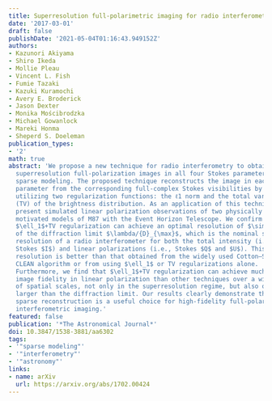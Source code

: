```yaml
---
title: Superresolution full-polarimetric imaging for radio interferometry with sparse modeling
date: '2017-03-01'
draft: false
publishDate: '2021-05-04T01:16:43.949152Z'
authors:
- Kazunori Akiyama
- Shiro Ikeda
- Mollie Pleau
- Vincent L. Fish
- Fumie Tazaki
- Kazuki Kuramochi
- Avery E. Broderick
- Jason Dexter
- Monika Mościbrodzka
- Michael Gowanlock
- Mareki Honma
- Sheperd S. Doeleman
publication_types:
- '2'
math: true
abstract: 'We propose a new technique for radio interferometry to obtain
  superresolution full-polarization images in all four Stokes parameters using
  sparse modeling. The proposed technique reconstructs the image in each Stokes
  parameter from the corresponding full-complex Stokes visibilities by
  utilizing two regularization functions: the ℓ1 norm and the total variation
  (TV) of the brightness distribution. As an application of this technique, we
  present simulated linear polarization observations of two physically
  motivated models of M87 with the Event Horizon Telescope. We confirm that
  $\ell_1$+TV regularization can achieve an optimal resolution of $\sim$25%-30%
  of the diffraction limit $\lambda/{D}_{\max}$, which is the nominal spatial
  resolution of a radio interferometer for both the total intensity (i.e.,
  Stokes $I$) and linear polarizations (i.e., Stokes $Q$ and $U$). This optimal
  resolution is better than that obtained from the widely used Cotton–Schwab
  CLEAN algorithm or from using $\ell_1$ or TV regularizations alone.
  Furthermore, we find that $\ell_1$+TV regularization can achieve much better
  image fidelity in linear polarization than other techniques over a wide range
  of spatial scales, not only in the superresolution regime, but also on scales
  larger than the diffraction limit. Our results clearly demonstrate that
  sparse reconstruction is a useful choice for high-fidelity full-polarimetric
  interferometric imaging.'
featured: false
publication: '*The Astronomical Journal*'
doi: 10.3847/1538-3881/aa6302
tags:
- '"sparse modeling"'
- '"interferometry"'
- '"astronomy"'
links:
- name: arXiv
  url: https://arxiv.org/abs/1702.00424
---
```

